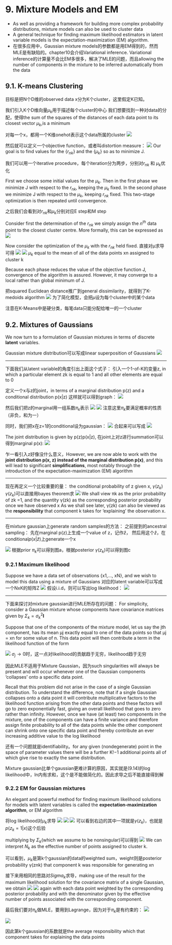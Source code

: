 # 9. Mixture Models and EM

* As well as providing a framework for building more complex probability distributions, mixture models can also be used to cluster data
* A general technique for finding maximum likelihood estimators in latent variable models is the expectation-maximization (EM) algorithm. 
* 在很多应用中，Gaussian mixture models的参数都是用EM得到的，然而MLE是有缺陷的。chapter10会介绍Variational inference. Variational inference的计算量不会比EM多很多，解决了MLE的问题，而且allowing the number of components in the mixture to be inferred automatically from the data

## 9.1. K-means Clustering
目标是把N个D维的observed data x分为K个cluster，这里假定K已知。

我们引入K个D维向量$\mu_k$用于描述每个cluster的中心
我们想要找到一种对data的分配，使得the sum of the squares of the distances of each data point to its closest vector $\mu_k$,is a minimum

对每一个x，都用一个K维onehot表示这个data所属的cluster
![](Pasted%20image%2020210428160037.png)

然后就可以定义一个objective function，或者叫distortion measure：
![](Pasted%20image%2020210428160158.png)
Our goal is to find values for the $\{r_{nk}\}$ and the $\{\mu_{k}\}$ so as to minimize J.

我们可以用一个iterative procedure，每个iteration分为两步，分别对$r_{nk}$ 和 $\mu_{k}$优化

First we choose some initial values for the $\mu_{k}$. 
Then in the first phase we minimize J with respect to the $r_{nk}$, keeping the $\mu_{k}$ fixed. 
In the second phase we minimize J with respect to the $\mu_{k}$, keeping $r_{nk}$ fixed. 
This two-stage optimization is then repeated until convergence. 

之后我们会看到对$r_{nk}$和$\mu_{k}$分别对应E step和M step

Consider first the determination of the $r_{nk}$
we simply assign the $n^{th}$ data point to the closest cluster centre. More formally, this can be expressed as
![](Pasted%20image%2020210428161251.png)

Now consider the optimization of the $\mu_{k}$ with the $r_{nk}$ held fixed.
直接对μ求导可得
![](Pasted%20image%2020210428161415.png)
![](Pasted%20image%2020210428161427.png)
$\mu_{k}$ equal to the mean of all of the data points xn assigned to cluster k

Because each phase reduces the value of the objective function J, convergence of the algorithm is assured. However, it may converge to a local rather than global minimum of J.


把squared Euclidean distance推广到general dissimilarity，就得到了K-medoids algorithm
![](Pasted%20image%2020210428162647.png)
为了简化模型，会把$\mu$设为每个cluster中的某个data

注意在K-Means中是硬分类，每笔data只能分配给唯一的一个cluster


## 9.2. Mixtures of Gaussians

We now turn to a formulation of Gaussian mixtures in terms of discrete **latent** variables.

Gaussian mixture distribution可以写成linear superposition of Gaussians
![](Pasted%20image%2020210428170711.png)

***

下面我们从latent variable的角度引出上面这个式子：
引入一个1-of-K的变量$\mathrm{z}$, in which a particular element zk is equal to 1 and all other elements are equal to 0

定义一个x与z的joint，in terms of a marginal distribution p(z) and a conditional distribution p(x|z)
这样就可以得到graph：
![](Pasted%20image%2020210428220840.png)

然后我们把z的marginal用一组系数$\pi_k$表示
![](Pasted%20image%2020210428221026.png)
![](Pasted%20image%2020210428221040.png)
注意这里$\pi_k$要满足概率的性质（非负，和为一）

同时，我们把x在z=1的conditional设为gaussian：
![](Pasted%20image%2020210428221635.png)
合起来可以写成
![](Pasted%20image%2020210428221711.png)

The joint distribution is given by p(z)p(x|z), 
在joint上对z进行summation可以得到marginal p(x):
![](Pasted%20image%2020210428221858.png)

乍一看引入z好像没什么意义，However, we are now able to work with the **joint distribution p(x, z) instead of the marginal distribution p(x)**, and this will lead to significant **simplifications**, most notably through the introduction of the expectation-maximization (EM) algorithm

***

现在再定义一个比较重要的量：
the conditional probability of z given x, $\gamma(z_k)$
$\gamma(z_k)$可以直接用bayes theorem求
![](Pasted%20image%2020210428222852.png)
We shall view πk as the prior probability of zk =1, and the quantity γ(zk) as the corresponding posterior probability once we have observed x
As we shall see later, γ(zk) can also be viewed as the **responsibility** that component k takes for ‘explaining’ the observation x.
***
在mixture gaussian上generate random samples的方法：
之前提到的ancestral sampling：
先在marginal p(z)上生成一个value of z，记作$\hat{z}$，
然后用这个$\hat{z}$，在conditional$p(x|\hat{z})$上generate一个x

![](Pasted%20image%2020210428225623.png)
根据prior $\pi_k$可以得到图a，根据posterior $\gamma(z_k)$可以得到图c

### 9.2.1 Maximum likelihood
Suppose we have a data set of observations {x1,..., xN}, and we wish to model this data using a mixture of Gaussians
对应的latent variable可以写成一个NxK的矩阵Z
![](Pasted%20image%2020210429103842.png)
假设i.i.d，则可以写出log likelihood：
![](Pasted%20image%2020210429103717.png)
***
下面来探讨对mixture gaussian进行MLE所存在的问题：
For simplicity, consider a Gaussian mixture whose components have covariance matrices given by $\Sigma_k = \sigma^2_k\textbf{I}$

Suppose that one of the components of the mixture model, let us say the jth component, has its mean µj exactly equal to one of the data points so that µj = xn for some value of n. This data point will then contribute a term in the likelihood function of the form

![](Pasted%20image%2020210429104756.png)
$\sigma_j\to0$时，这一点对likelihood的贡献趋于无穷，likelihood趋于无穷

因此MLE不适用于Mixture Gaussian，因为such singularities will always be present and will occur whenever one of the Gaussian components ‘collapses’ onto a specific data point.

Recall that this problem did not arise in the case of a single Gaussian distribution. To understand the difference, note that if a single Gaussian collapses onto a data point it will contribute multiplicative factors to the likelihood function arising from the other data points and these factors will go to zero exponentially fast, giving an overall likelihood that goes to zero rather than infinity. 
However, once we have (at least) two components in the mixture, one of the components can have a finite variance and therefore assign finite probability to all of the data points while the other component can shrink onto one specific data point and thereby contribute an ever increasing additive value to the log likelihood


还有一个问题就是identifiability。for any given (nondegenerate) point in the space of parameter values there will be a further K!−1 additional points all of which give rise to exactly the same distribution.

Mixture gaussian比单个gaussian更难计算的原因，其实就是(9.14)的log likelihood中，ln内有求和，这个是不能做简化的。因此求导之后不能直接得到解

### 9.2.2 EM for Gaussian mixtures

An elegant and powerful method for finding maximum likelihood solutions for models with latent variables is called the **expectation-maximization algorithm**, or EM algorithm 

将log likelihood对$\mu_k$求导
![](Pasted%20image%2020210430111653.png)
![](Pasted%20image%2020210430111833.png)
![](Pasted%20image%2020210430114303.png)
可以看到右边的其中一项就是$\gamma(z_k)$，也就是$p(z_k=1|x)$这个后验

multiplying by $\Sigma_k$(which we assume to be nonsingular)可以得到
![](Pasted%20image%2020210430112329.png)
We can interpret $N_k$ as the effective number of points assigned to cluster k.

可以看到，$\mu_k$是第k个gaussian的data的weighted sum，weight则是posterior probability γ(znk) that component k was responsible for generating xn

接下来用相同的思路对$Sigma_k$求导，making use of the result for the maximum likelihood solution for the covariance matrix of a single Gaussian, we obtain
![](Pasted%20image%2020210430115412.png)
![](Pasted%20image%2020210430115112.png)
again with each data point weighted by the corresponding posterior probability and with the denominator given by the effective number of points associated with the corresponding component.

最后我们要对$\pi_k$做MLE，要用到Lagrange，因为对于$\pi_k$是有约束的：
![](Pasted%20image%2020210430115707.png)

![](Pasted%20image%2020210430115757.png)

因此第k个gaussian的系数就是the average responsibility which that component takes for explaining the data points